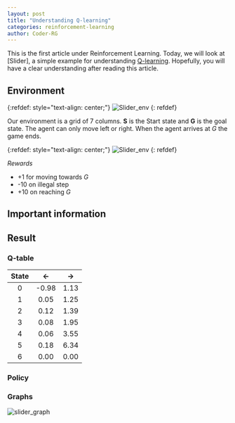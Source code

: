 ```yaml
---
layout: post
title: "Understanding Q-learning"
categories: reinforcement-learning
author: Coder-RG
---
```


This is the first article under Reinforcement Learning. Today, we will look at
[Slider], a simple example for understanding [Q-learning](https://en.wikipedia.org/wiki/Q-learning). Hopefully, you will have a clear understanding after reading this article.

## Environment

{:refdef: style="text-align: center;"}
![Slider_env]({{site.baseurl}}/assets/images/env1.png)
{: refdef}

Our environment is a grid of 7 columns. **S** is the Start state and **G** is the goal state.
The agent can only move left or right. When the agent arrives at *G* the game ends.

{:refdef: style="text-align: center;"}
![Slider_env]({{site.baseurl}}/assets/images/env_reward.png)
{: refdef}

*Rewards*
- +1 for moving towards *G*
- -10 on illegal step
- +10 on reaching *G*


## Important information

## Result

### Q-table

|State|<-|->|
|:---:|:----:|:----:|
|0|-0.98|1.13|
|1|0.05|1.25|
|2|0.12|1.39|
|3|0.08|1.95|
|4|0.06|3.55|
|5|0.18|6.34|
|6|0.00|0.00|

### Policy

### Graphs

![slider_graph]({{site.baseurl}}/assets/images/slider_graph.png)